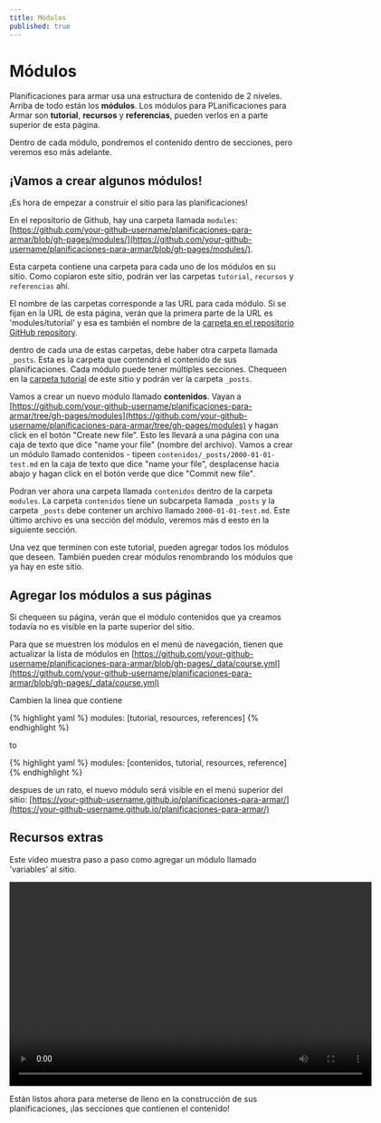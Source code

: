 ```yaml
---
title: Módulos
published: true
---
```


# Módulos

Planificaciones para armar usa una estructura de contenido de 2 niveles. Arriba de todo están los **módulos**. Los módulos para PLanificaciones para Armar son **tutorial**, **recursos** y **referencias**, pueden verlos en a parte superior de esta página.

Dentro de cada módulo, pondremos el contenido dentro de secciones, pero veremos eso más adelante.

## ¡Vamos a crear algunos módulos!

¡Es hora de empezar a construir el sitio para las planificaciones!

En el repositorio de Github, hay una carpeta llamada `modules`:
 [https://github.com/your-github-username/planificaciones-para-armar/blob/gh-pages/modules/](https://github.com/your-github-username/planificaciones-para-armar/blob/gh-pages/modules/).

Esta carpeta contiene una carpeta para cada uno de los módulos en su sitio. Como copiaron este sitio, podrán ver las carpetas `tutorial`, `recursos` y `referencias` ahí.

El nombre de las carpetas corresponde a las URL para cada módulo. Si se fijan en la URL de esta página, verán que la primera parte de la URL es 'modules/tutorial' y esa es también el nombre de la [carpeta en el repositorio  GitHub repository](https://github.com/acercadelaeducacion/planificaciones-para-armar/tree/gh-pages/modules/tutorial/).

dentro de cada una de estas carpetas, debe haber otra carpeta llamada `_posts`. Esta es la carpeta que contendrá el contenido de sus planificaciones. Cada módulo puede tener múltiples secciones. Chequeen en la [carpeta tutorial](https://github.com/acercadelaeducacion/planificaciones-para-armar/tree/gh-pages/modules/tutorial/) de este sitio y podrán ver la carpeta  `_posts`.

Vamos a crear un nuevo módulo llamado **contenidos**. Vayan a  [https://github.com/your-github-username/planificaciones-para-armar/tree/gh-pages/modules](https://github.com/your-github-username/planificaciones-para-armar/tree/gh-pages/modules) y hagan click en el botón "Create new file". Esto les llevará a una página con una caja de texto que dice "name your file" (nombre del archivo). Vamos a crear un módulo llamado contenidos - tipeen `contenidos/_posts/2000-01-01-test.md` en la caja de texto que dice "name your file", desplacense hacia abajo y hagan click en el botón verde que dice  "Commit new file".

Podran ver ahora una carpeta llamada `contenidos` dentro de la carpeta `modules`. La carpeta `contenidos` tiene un subcarpeta llamada `_posts` y la carpeta `_posts` debe contener un archivo llamado `2000-01-01-test.md`. Este último archivo es una sección del módulo, veremos más d eesto en la siguiente sección.

Una vez que terminen con este tutorial, pueden agregar todos los módulos que deseen. También pueden crear módulos renombrando los módulos que ya hay en este sitio.

## Agregar los módulos a sus páginas

Si chequeen su página, verán que el módulo contenidos que ya creamos todavía no es visible en la parte superior del sitio.

Para que se muestren los módulos en el menú de navegación, tienen que actualizar la lista de módulos en [https://github.com/your-github-username/planificaciones-para-armar/blob/gh-pages/_data/course.yml](https://github.com/your-github-username/planificaciones-para-armar/blob/gh-pages/_data/course.yml)

Cambien la linea que contiene

{% highlight yaml %}
modules: [tutorial, resources, references]
{% endhighlight %}

to

{% highlight yaml %}
modules: [contenidos, tutorial, resources, reference]
{% endhighlight %}

despues de un rato, el nuevo módulo será visible en el menú superior del sitio: [https://your-github-username.github.io/planificaciones-para-armar/](https://your-github-username.github.io/planificaciones-para-armar/)

## Recursos extras

Este video muestra paso a paso como agregar un módulo llamado 'variables' al sitio.

<video src="{{site.baseurl}}/assets/img/add-module.webm" width="640" height="360" controls></video>

Están listos ahora para meterse de lleno en la construcción de sus planificaciones, ¡las secciones que contienen el contenido!
